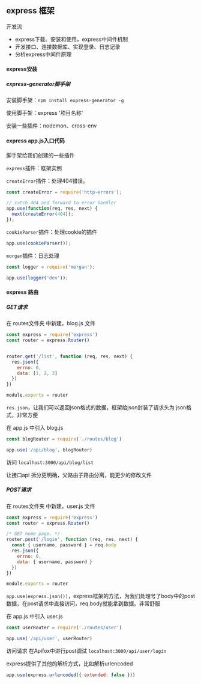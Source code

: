 ## express 框架



开发流

- express下载、安装和使用，express中间件机制
- 开发接口、连接数据库、实现登录、日志记录
- 分析express中间件原理



#### express安装

##### express-generator脚手架

安装脚手架：`npm install express-generator -g`

使用脚手架：express '项目名称'

安装一些插件：nodemon、cross-env



#### express app.js入口代码

脚手架给我们创建的一些插件



`express`插件：框架实例



`createError`插件：处理404错误。

```js
const createError = require('http-errors');

// catch 404 and forward to error handler
app.use(function(req, res, next) {
  next(createError(404));
});
```



`cookieParser`插件：处理cookie的插件

```js
app.use(cookieParser());
```



`morgan`插件：日志处理

```js
const logger = require('morgan');

app.use(logger('dev'));
```



#### express 路由

##### GET请求

在 routes文件夹 中新建，blog.js 文件

```js
const express = require('express')
const router = express.Router()


router.get('/list', function (req, res, next) {
  res.json({
    errno: 0,
    data: [1, 2, 3]
  })
})

module.exports = router
```

`res.json`，让我们可以返回json格式的数据，框架给json封装了请求头为 json格式，非常方便



在 app.js 中引入 blog.js

```js
const blogRouter = require('./routes/blog')

app.use('/api/blog', blogRouter)
```

访问 `localhost:3000/api/blog/list`

让接口api 拆分更明确，父路由子路由分离，能更少的修改文件



##### POST请求

在 routes文件夹 中新建，user.js 文件

```js
const express = require('express')
const router = express.Router()

/* GET home page. */
router.post('/login', function (req, res, next) {
  const { username, password } = req.body
  res.json({
    errno: 0,
    data: { username, password }
  })
})

module.exports = router
```

`app.use(express.json())`，express框架的方法，为我们处理号了body中的post数据，在post请求中直接访问，req.body就能拿到数据。非常舒服

在 app.js 中引入 user.js

```js
const userRouter = require('./routes/user')

app.use('/api/user', userRouter)
```

访问请求 在Apifox中进行post调试  `localhost:3000/api/user/login`



express提供了其他的解析方式，比如解析urlencoded

```js
app.use(express.urlencoded({ extended: false }))
```

